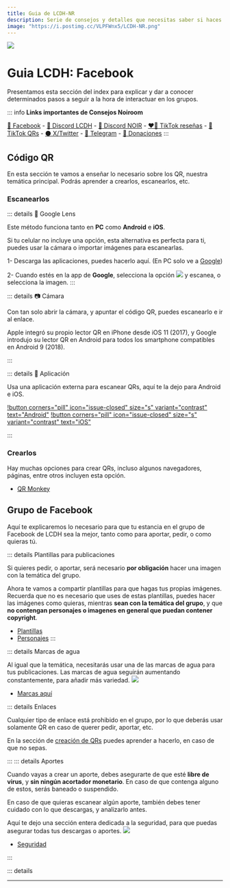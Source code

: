 ```yaml
---
title: Guia de LCDH-NR
description: Serie de consejos y detalles que necesitas saber si haces parte de la comunidad
image: "https://i.postimg.cc/VLPFWnx5/LCDH-NR.png"
---
```


![](https://i.postimg.cc/JzmsVCcC/LCDH-Facebook.png)
# Guia LCDH: Facebook

Presentamos esta sección del index para explicar y dar a conocer determinados pasos a seguir a la hora de interactuar en los grupos. 

::: info **Links importantes de Consejos Noiroom**

[💙 Facebook](https://www.facebook.com/consejosnoiroom) - [💜 Discord LCDH](https://discord.gg/RaJEJPQYPb) - [🖤  Discord NOIR](https://discord.gg/cua9Qvfvz5) - [❤️‍🔥 TikTok reseñas](https://www.tiktok.com/@consejosnoiroom) - [💖 TikTok QRs](https://www.tiktok.com/@qrsnoiroom) - [⚫ X/Twitter](https://x.com/consejosnoiroom) - [🩵 Telegram](https://t.me/+P_62Yt-WQXs0ZjMx) - [🩷 Donaciones](https://www.buymeacoffee.com/consejosnoiroom)
:::



## Código QR

En esta sección te vamos a enseñar lo necesario sobre los QR, nuestra temática principal. Podrás aprender a crearlos, escanearlos, etc.

### Escanearlos


::: details 🔎 Google Lens

Este método funciona tanto en **PC** como **Android** e **iOS**.


Si tu celular no incluye una opción, esta alternativa es perfecta para ti, puedes usar la cámara o importar imágenes para escanearlas.


1- Descarga las aplicaciones, puedes hacerlo aquí. (En PC solo ve a [Google](https://www.google.com))

<a href="https://play.google.com/store/apps/details?id=com.google.android.googlequicksearchbox">
  <Badge type="warning" text="Android" />
</a>

<a href="https://apps.apple.com/cl/app/google/id284815942">
  <Badge type="tip" text="iOS" />
</a>


2- Cuando estés en la app de **Google**, selecciona la opción ![](https://i.postimg.cc/Bb9RKHJB/Proyecto-nuevo-7.png) y escanea, o selecciona la imagen.
:::

::: details 📷 Cámara


Con tan solo abrir la cámara, y apuntar el código QR, puedes escanearlo e ir al enlace.


Apple integró su propio lector QR en iPhone desde iOS 11 (2017), y Google introdujo su lector QR en Android para todos los smartphone compatibles en Android 9 (2018).

:::

::: details 📱 Aplicación

Usa una aplicación externa para escanear QRs, aquí te la dejo para Android e iOS.

[!button corners="pill" icon="issue-closed" size="s" variant="contrast" text="Android"](https://play.google.com/store/apps/details?id=com.gamma.scan) [!button corners="pill" icon="issue-closed" size="s" variant="contrast" text="iOS"](https://apps.apple.com/cl/app/lector-códigos-qr-y-barras/id1159068566)

:::


### Crearlos


Hay muchas opciones para crear QRs, incluso algunos navegadores, páginas, entre otros incluyen esta opción.

- [QR Monkey](https://www.qrcode-monkey.com/) 


## Grupo de Facebook


Aquí te explicaremos lo necesario para que tu estancia en el grupo de Facebook de LCDH sea la mejor, tanto como para aportar, pedir, o como quieras tú.


::: details  Plantillas para publicaciones

Si quieres pedir, o aportar, será necesario **por obligación** hacer una imagen con la temática del grupo.

Ahora te vamos a compartir plantillas para que hagas tus propias imágenes. Recuerda que no es necesario que uses de estas plantillas, puedes hacer las imágenes como quieras, mientras **sean con la temática del grupo**, y que **no contengan personajes o imagenes en general que puedan contener copyright**.

- [Plantillas](https://qr-scan.it/g/1Dpx4Jl0wx9)  
- [Personajes](https://drive.google.com/drive/folders/1yIgA4CGuaZSPeaw3PaHF7wD8ZYj8C2qZ?usp=sharing)
:::


::: details Marcas de agua


Al igual que la temática, necesitarás usar una de las marcas de agua para tus publicaciones. Las marcas de agua seguirán aumentando constantemente, para añadir más variedad. ![](https://images-ext-1.discordapp.net/external/4YQiWQevguiDbfOGmq5orfGp-lMulNDAHYaXL-aHh5M/https/i.imgur.com/tFp98Tp.png?width=31&height=31)

- [Marcas aquí](https://postimg.cc/gallery/8G702k38)


::: details Enlaces


Cualquier tipo de enlace está prohibido en el grupo, por lo que deberás usar solamente QR en caso de querer pedir, aportar, etc.

En la sección de [creación de QRs](https://lcdh.tech/guía/g-grupos/#crearlos) puedes aprender a hacerlo, en caso de que no sepas.

:::
::: details Aportes


Cuando vayas a crear un aporte, debes asegurarte de que esté **libre de virus**, y **sin ningún acortador monetario**. En caso de que contenga alguno de estos, serás baneado o suspendido.

En caso de que quieras escanear algún aporte, también debes tener cuidado con lo que descargas, y analizarlo antes.

Aquí te dejo una sección entera dedicada a la seguridad, para que puedas asegurar todas tus descargas o aportes. ![](https://images-ext-1.discordapp.net/external/4YQiWQevguiDbfOGmq5orfGp-lMulNDAHYaXL-aHh5M/https/i.imgur.com/tFp98Tp.png?width=31&height=31)


- [Seguridad](\Index\guia-cyberseguridad)

:::


::: details


---
